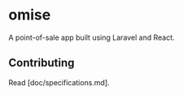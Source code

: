 # omise
A point-of-sale app built using Laravel and React.

## Contributing
Read [doc/specifications.md].
